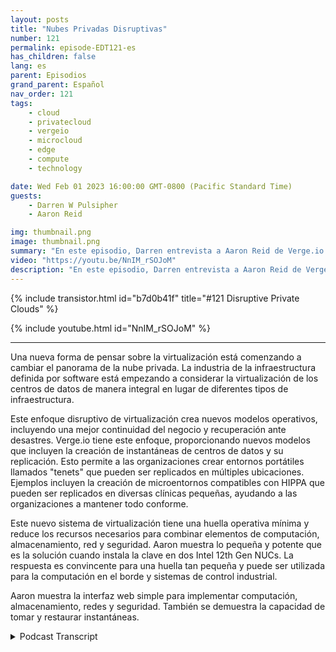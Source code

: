 ```yaml
---
layout: posts
title: "Nubes Privadas Disruptivas"
number: 121
permalink: episode-EDT121-es
has_children: false
lang: es
parent: Episodios
grand_parent: Español
nav_order: 121
tags:
    - cloud
    - privatecloud
    - vergeio
    - microcloud
    - edge
    - compute
    - technology

date: Wed Feb 01 2023 16:00:00 GMT-0800 (Pacific Standard Time)
guests:
    - Darren W Pulsipher
    - Aaron Reid

img: thumbnail.png
image: thumbnail.png
summary: "En este episodio, Darren entrevista a Aaron Reid de Verge.io sobre su tecnología disruptiva de nube privada que está haciendo que las nubes privadas estén disponibles en el centro de datos y en el borde."
video: "https://youtu.be/NnIM_rSOJoM"
description: "En este episodio, Darren entrevista a Aaron Reid de Verge.io sobre su tecnología disruptiva de nube privada que está haciendo que las nubes privadas estén disponibles en el centro de datos y en el borde."
---
```


<div>
{% include transistor.html id="b7d0b41f" title="#121 Disruptive Private Clouds" %}

{% include youtube.html id="NnIM_rSOJoM" %}
</div>

---

Una nueva forma de pensar sobre la virtualización está comenzando a cambiar el panorama de la nube privada. La industria de la infraestructura definida por software está empezando a considerar la virtualización de los centros de datos de manera integral en lugar de diferentes tipos de infraestructura.

Este enfoque disruptivo de virtualización crea nuevos modelos operativos, incluyendo una mejor continuidad del negocio y recuperación ante desastres. Verge.io tiene este enfoque, proporcionando nuevos modelos que incluyen la creación de instantáneas de centros de datos y su replicación. Esto permite a las organizaciones crear entornos portátiles llamados "tenets" que pueden ser replicados en múltiples ubicaciones. Ejemplos incluyen la creación de microentornos compatibles con HIPPA que pueden ser replicados en diversas clínicas pequeñas, ayudando a las organizaciones a mantener todo conforme.

Este nuevo sistema de virtualización tiene una huella operativa mínima y reduce los recursos necesarios para combinar elementos de computación, almacenamiento, red y seguridad. Aaron muestra lo pequeña y potente que es la solución cuando instala la clave en dos Intel 12th Gen NUCs. La respuesta es convincente para una huella tan pequeña y puede ser utilizada para la computación en el borde y sistemas de control industrial.

Aaron muestra la interfaz web simple para implementar computación, almacenamiento, redes y seguridad. También se demuestra la capacidad de tomar y restaurar instantáneas.



<details>
<summary> Podcast Transcript </summary>

<p></p>

</details>
